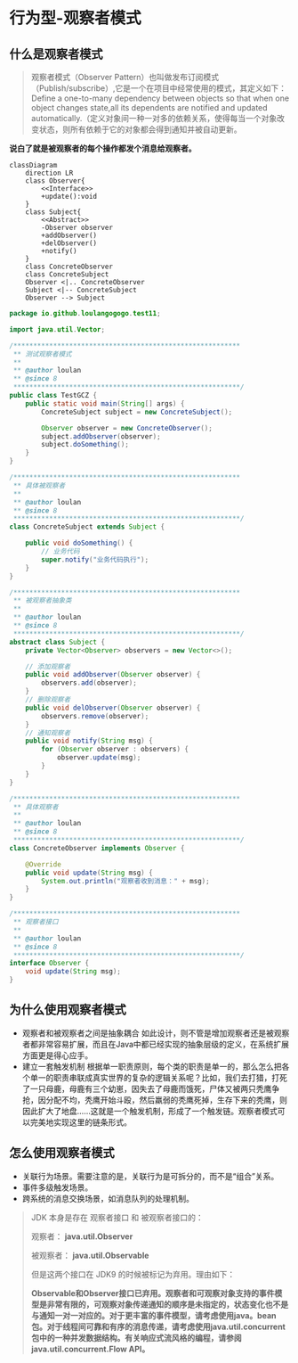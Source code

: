 # 行为型-观察者模式

## 什么是观察者模式

> 观察者模式（Observer Pattern）也叫做发布订阅模式（Publish/subscribe）,它是一个在项目中经常使用的模式，其定义如下：
> Define a one-to-many dependency between objects so that when one object changes state,all its dependents are notified and updated automatically.（定义对象间一种一对多的依赖关系，使得每当一个对象改变状态，则所有依赖于它的对象都会得到通知并被自动更新。



**说白了就是被观察者的每个操作都发个消息给观察者。**



```mermaid
classDiagram
	direction LR
	class Observer{
		<<Interface>>
		+update():void
	}
	class Subject{
		<<Abstract>>
		-Observer observer
		+addObserver()
		+delObserver()
		+notify()
	}
	class ConcreteObserver
	class ConcreteSubject
	Observer <|.. ConcreteObserver
	Subject <|-- ConcreteSubject
	Observer --> Subject
```





```java
package io.github.loulangogogo.test11;

import java.util.Vector;

/*********************************************************
 ** 测试观察者模式
 **
 ** @author loulan
 ** @since 8
 *********************************************************/
public class TestGCZ {
    public static void main(String[] args) {
        ConcreteSubject subject = new ConcreteSubject();

        Observer observer = new ConcreteObserver();
        subject.addObserver(observer);
        subject.doSomething();
    }
}

/*********************************************************
 ** 具体被观察者
 **
 ** @author loulan
 ** @since 8
 *********************************************************/
class ConcreteSubject extends Subject {

    public void doSomething() {
        // 业务代码
        super.notify("业务代码执行");
    }
}

/*********************************************************
 ** 被观察者抽象类
 **
 ** @author loulan
 ** @since 8
 *********************************************************/
abstract class Subject {
    private Vector<Observer> observers = new Vector<>();

    // 添加观察者
    public void addObserver(Observer observer) {
        observers.add(observer);
    }
    // 删除观察者
    public void delObserver(Observer observer) {
        observers.remove(observer);
    }
    // 通知观察者
    public void notify(String msg) {
        for (Observer observer : observers) {
            observer.update(msg);
        }
    }
}

/*********************************************************
 ** 具体观察者
 **
 ** @author loulan
 ** @since 8
 *********************************************************/
class ConcreteObserver implements Observer {

    @Override
    public void update(String msg) {
        System.out.println("观察者收到消息：" + msg);
    }
}

/*********************************************************
 ** 观察者接口
 **
 ** @author loulan
 ** @since 8
 *********************************************************/
interface Observer {
    void update(String msg);
}
```





## 为什么使用观察者模式

-  观察者和被观察者之间是抽象耦合
  如此设计，则不管是增加观察者还是被观察者都非常容易扩展，而且在Java中都已经实现的抽象层级的定义，在系统扩展方面更是得心应手。
- 建立一套触发机制
  根据单一职责原则，每个类的职责是单一的，那么怎么把各个单一的职责串联成真实世界的复杂的逻辑关系呢？比如，我们去打猎，打死了一只母鹿，母鹿有三个幼崽，因失去了母鹿而饿死，尸体又被两只秃鹰争抢，因分配不均，秃鹰开始斗殴，然后羸弱的秃鹰死掉，生存下来的秃鹰，则因此扩大了地盘……这就是一个触发机制，形成了一个触发链。观察者模式可以完美地实现这里的链条形式。



## 怎么使用观察者模式

- 关联行为场景。需要注意的是，关联行为是可拆分的，而不是“组合”关系。
- 事件多级触发场景。
- 跨系统的消息交换场景，如消息队列的处理机制。



> JDK 本身是存在 观察者接口 和 被观察者接口的：
>
> 观察者： **java.util.Observer**
>
> 被观察者： **java.util.Observable**
>
> 但是这两个接口在 JDK9 的时候被标记为弃用。理由如下：
>
> **Observable和Observer接口已弃用。观察者和可观察对象支持的事件模型是非常有限的，可观察对象传递通知的顺序是未指定的，状态变化也不是与通知一对一对应的。对于更丰富的事件模型，请考虑使用java。bean包。对于线程间可靠和有序的消息传递，请考虑使用java.util.concurrent包中的一种并发数据结构。有关响应式流风格的编程，请参阅java.util.concurrent.Flow API。**